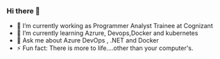 ### Hi there 👋


- 🔭 I’m currently working as Programmer Analyst Trainee at Cognizant
- 🌱 I’m currently learning Azrure, Devops,Docker and kubernetes
- 💬 Ask me about Azure DevOps , .NET and Docker
- ⚡ Fun fact: There is more to life....other than your computer's. 


